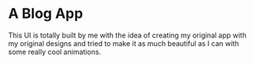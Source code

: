 # A Blog App
This UI is totally built by me with the idea of creating my original app with my original designs and tried to make it as much beautiful as I can with some really cool animations.
